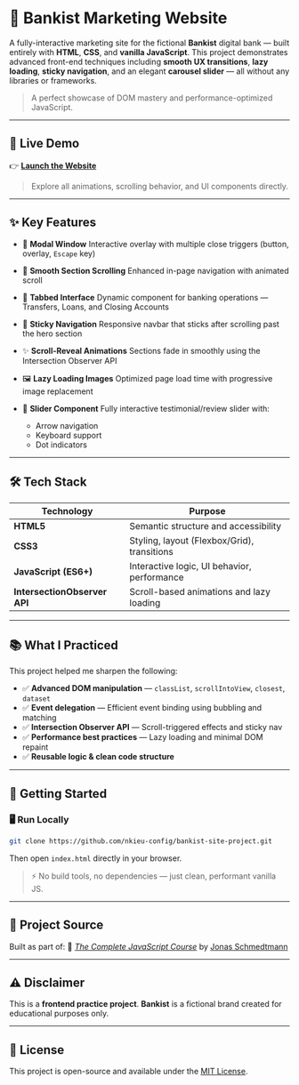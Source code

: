 # 🏦 Bankist Marketing Website

A fully-interactive marketing site for the fictional **Bankist** digital bank — built entirely with **HTML**, **CSS**, and **vanilla JavaScript**. This project demonstrates advanced front-end techniques including **smooth UX transitions**, **lazy loading**, **sticky navigation**, and an elegant **carousel slider** — all without any libraries or frameworks.

> A perfect showcase of DOM mastery and performance-optimized JavaScript.

---

## 🔗 Live Demo

👉 [**Launch the Website**](https://nkieu-bankist-site.vercel.app/)

> Explore all animations, scrolling behavior, and UI components directly.

---

## ✨ Key Features

- 🧾 **Modal Window**
  Interactive overlay with multiple close triggers (button, overlay, `Escape` key)

- 📜 **Smooth Section Scrolling**
  Enhanced in-page navigation with animated scroll

- 🧩 **Tabbed Interface**
  Dynamic component for banking operations — Transfers, Loans, and Closing Accounts

- 📌 **Sticky Navigation**
  Responsive navbar that sticks after scrolling past the hero section

- ✨ **Scroll-Reveal Animations**
  Sections fade in smoothly using the Intersection Observer API

- 🖼️ **Lazy Loading Images**
  Optimized page load time with progressive image replacement

- 🧭 **Slider Component**
  Fully interactive testimonial/review slider with:

  - Arrow navigation
  - Keyboard support
  - Dot indicators

---

## 🛠️ Tech Stack

| Technology                   | Purpose                                     |
| ---------------------------- | ------------------------------------------- |
| **HTML5**                    | Semantic structure and accessibility        |
| **CSS3**                     | Styling, layout (Flexbox/Grid), transitions |
| **JavaScript (ES6+)**        | Interactive logic, UI behavior, performance |
| **IntersectionObserver API** | Scroll-based animations and lazy loading    |

---

## 📚 What I Practiced

This project helped me sharpen the following:

- ✅ **Advanced DOM manipulation** — `classList`, `scrollIntoView`, `closest`, `dataset`
- ✅ **Event delegation** — Efficient event binding using bubbling and matching
- ✅ **Intersection Observer API** — Scroll-triggered effects and sticky nav
- ✅ **Performance best practices** — Lazy loading and minimal DOM repaint
- ✅ **Reusable logic & clean code structure**

---

## 🚀 Getting Started

### 🖥️ Run Locally

```bash
git clone https://github.com/nkieu-config/bankist-site-project.git
```

Then open `index.html` directly in your browser.

> ⚡ No build tools, no dependencies — just clean, performant vanilla JS.

---

## 🧠 Project Source

Built as part of:
📘 [_The Complete JavaScript Course_](https://www.udemy.com/course/the-complete-javascript-course/)
by [Jonas Schmedtmann](https://codingheroes.io)

---

## ⚠️ Disclaimer

This is a **frontend practice project**.
**Bankist** is a fictional brand created for educational purposes only.

---

## 📌 License

This project is open-source and available under the [MIT License](LICENSE).
